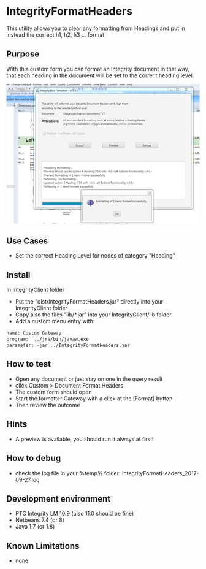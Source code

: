 # IntegrityFormatHeaders
This utility allows you to clear any formatting from Headings and put in instead the correct h1, h2, h3 ... format


## Purpose
With this custom form you can format an Integrity document in that way, that each heading in the document will be set to the correct heading level.

![FormatHeaders](doc/IntegrityFormatHeaders.PNG)

## Use Cases
- Set the correct Heading Level for nodes of category "Heading"

## Install
In IntegrityClient folder
- Put the "dist/IntegrityFormatHeaders.jar" directly into your IntegrityClient folder
- Copy also the files "lib/*.jar" into your IntegrityClient/lib folder
- Add a custom menu entry with:
```
name: Custom Gateway
program:  ../jre/bin/javaw.exe
parameter: -jar ../IntegrityFormatHeaders.jar
```

## How to test
- Open any document or just stay on one in the query result
- click Custom > Document Format Headers
- The custom form should open
- Start the formatter Gateway with a click at the [Format] button
- Then review the outcome

## Hints
- A preview is available, you should run it always at first!

## How to debug
- check the log file in your %temp% folder: IntegrityFormatHeaders_2017-09-27.log

##  Development environment
- PTC Integrity LM 10.9 (also 11.0 should be fine)
- Netbeans 7.4 (or 8)
- Java 1.7 (or 1.8)

## Known Limitations
- none
